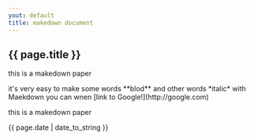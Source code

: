 ```yaml
---
yout: default
title: makedown document
---
```

<h2>{{ page.title }}</h2>
<p>this is a makedown paper</p>
it's very easy to make some words **blod** and other words *italic* with Maekdown you can wnen [link to Google!](http://google.com)
<p>this is a makedown paper</p>

<p>{{ page.date | date_to_string }}</p>
